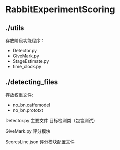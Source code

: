 # RabbitExperimentScoring

## ./utils
存放阶段功能程序：
* Detector.py
* GiveMark.py
* StageEstimate.py
* time_clock.py

## ./detecting_files

存放权重文件:

* no_bn.caffemodel
* no_bn.prototxt


Detector.py 主要文件 目标检测类（包含测试）

GiveMark.py 评分模块

ScoresLine.json 评分模块配置文件
